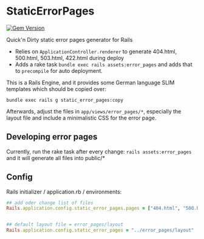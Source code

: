 # StaticErrorPages

[![Gem Version](https://badge.fury.io/rb/static_error_pages.svg)](https://badge.fury.io/rb/static_error_pages)

Quick'n Dirty static error pages generator for Rails

- Relies on ``ApplicationController.renderer`` to generate 404.html, 500.html, 503.html, 422.html during deploy
- Adds a rake task ``bundle exec rails assets:error_pages`` and adds that to ``precompile`` for auto deployment.

This is a Rails Engine, and it provides some German language SLIM templates which should be copied over:

```
bundle exec rails g static_error_pages:copy
```

Afterwards, adjust the files in ``app/views/error_pages/*``, especially the layout file and include a minimalistic CSS for the error page.

## Developing error pages

Currently, run the rake task after every change: ``rails assets:error_pages`` and it will generate all files into public/*

## Config

Rails initializer / application.rb / environments:

```ruby
## add oder change list of files
Rails.application.config.static_error_pages.pages = ["404.html", "500.html", "503.html", "422.html"]


## default layout file = error_pages/layout
Rails.application.config.static_error_pages = "../error_pages/layout"
```
